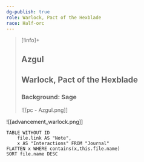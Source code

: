```yaml
---
dg-publish: true
role: Warlock, Pact of the Hexblade
race: Half-orc
---
```


> [!info]+
> ## Azgul
> ## Warlock, Pact of the Hexblade
> ### Background: Sage
>![[pc - Azgul.png]]

![[advancement_warlock.png]]

```dataview
TABLE WITHOUT ID
	file.link AS "Note", 
	x AS "Interactions" FROM "Journal"
FLATTEN x WHERE contains(x,this.file.name) 
SORT file.name DESC
```



